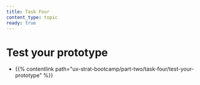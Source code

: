 ```yaml
---
title: Task Four
content_type: topic
ready: true
---
```


# Test your prototype
- {{% contentlink path="ux-strat-bootcamp/part-two/task-four/test-your-prototype" %}}